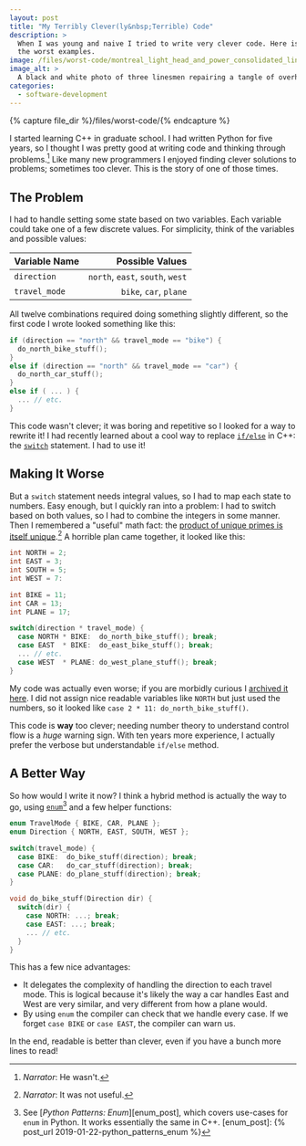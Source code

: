 ```yaml
---
layout: post
title: "My Terribly Clever(ly&nbsp;Terrible) Code"
description: >
  When I was young and naive I tried to write very clever code. Here is one of
  the worst examples.
image: /files/worst-code/montreal_light_head_and_power_consolidated_linesmen_1928.jpg
image_alt: >
  A black and white photo of three linesmen repairing a tangle of overhead wires.
categories:
  - software-development
---
```


{% capture file_dir %}/files/worst-code/{% endcapture %}

I started learning C++ in graduate school. I had written Python for five
years, so I thought I was pretty good at writing code and thinking through
problems.[^wasnt] Like many new programmers I enjoyed finding clever solutions
to problems; sometimes too clever. This is the story of one of those times.

[^wasnt]: _Narrator_: He wasn't.

## The Problem

I had to handle setting some state based on two variables. Each variable could
take one of a few discrete values. For simplicity, think of the variables and
possible values:

| Variable Name | Possible Values                  |
|:--------------|---------------------------------:|
| `direction`   | `north`, `east`, `south`, `west` |
| `travel_mode` | `bike`, `car`, `plane`        |

All twelve combinations required doing something slightly different, so the
first code I wrote looked something like this:

```cpp
if (direction == "north" && travel_mode == "bike") {
  do_north_bike_stuff();
}
else if (direction == "north" && travel_mode == "car") { 
  do_north_car_stuff();
}
else if ( ... ) { 
  ... // etc.
}
```

This code wasn't clever; it was boring and repetitive so I looked for a way to
rewrite it! I had recently learned about a cool way to replace [`if/else`][if]
in C++: the [`switch`][switch] statement. I had to use it!

[if]: https://en.cppreference.com/w/cpp/language/if
[switch]: https://en.cppreference.com/w/cpp/language/switch

## Making It Worse

But a `switch` statement needs integral values, so I had to map each state to
numbers. Easy enough, but I quickly ran into a problem: I had to switch based
on both values, so I had to combine the integers in some manner. Then I
remembered a "useful" math fact: the [product of unique primes is itself
unique][fta].[^useful] A horrible plan came together, it looked like this:

[fta]: https://en.wikipedia.org/wiki/Fundamental_theorem_of_arithmetic
[^useful]: _Narrator_: It was not useful.

```cpp
int NORTH = 2;
int EAST = 3;
int SOUTH = 5;
int WEST = 7:

int BIKE = 11;
int CAR = 13;
int PLANE = 17;

switch(direction * travel_mode) {
  case NORTH * BIKE:  do_north_bike_stuff(); break;
  case EAST  * BIKE:  do_east_bike_stuff(); break;
  ... // etc.
  case WEST  * PLANE: do_west_plane_stuff(); break;
}
```

My code was actually even worse; if you are morbidly curious I [archived it
here][code]. I did not assign nice readable variables like `NORTH` but just
used the numbers, so it looked like `case 2 * 11: do_north_bike_stuff()`.

[code]: /blog/cleverly-worst-code/the-code-itself/

This code is **way** too clever; needing number theory to understand
control flow is a _huge_ warning sign. With ten years more experience, I
actually prefer the verbose but understandable `if/else` method.

## A Better Way

So how would I write it now? I think a hybrid method is actually the way to
go, using [`enum`][enum][^post] and a few helper functions:

[enum]: https://en.cppreference.com/w/cpp/language/enum
[^post]: See [_Python Patterns: Enum_][enum_post], which covers use-cases for `enum` in Python. It works essentially the same in C++.
[enum_post]: {% post_url 2019-01-22-python_patterns_enum %}

```cpp
enum TravelMode { BIKE, CAR, PLANE };
enum Direction { NORTH, EAST, SOUTH, WEST };

switch(travel_mode) {
  case BIKE:  do_bike_stuff(direction); break;
  case CAR:   do_car_stuff(direction); break;
  case PLANE: do_plane_stuff(direction); break;
}

void do_bike_stuff(Direction dir) {
  switch(dir) {
    case NORTH: ...; break;
    case EAST: ...; break;
    ... // etc.
  }
}
```

This has a few nice advantages:

- It delegates the complexity of handling the direction to each travel mode.
  This is logical because it's likely the way a car handles East and West are
  very similar, and very different from how a plane would.
- By using `enum` the compiler can check that we handle every case. If we
  forget `case BIKE` or `case EAST`, the compiler can warn us.

In the end, readable is better than clever, even if you have a bunch more
lines to read!
